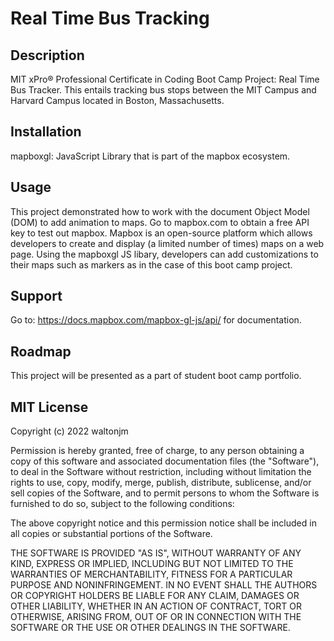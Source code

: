 # **Real Time Bus Tracking**
## Description
MIT xPro® Professional Certificate in Coding Boot Camp Project: Real Time Bus Tracker. This entails tracking bus stops between the MIT Campus and Harvard Campus located in Boston, Massachusetts.

## Installation
mapboxgl: JavaScript Library that is part of the mapbox ecosystem. 

## Usage
This project demonstrated how to work with the document Object Model (DOM) to add animation to maps. Go to mapbox.com to obtain a free API key to test out mapbox. Mapbox is an open-source platform which allows developers to create and display (a limited number of times) maps on a web page. Using the mapboxgl JS libary, developers can add customizations to their maps such as markers as in the case of this boot camp project.

## Support
Go to: https://docs.mapbox.com/mapbox-gl-js/api/ for documentation.

## Roadmap
This project will be presented as a part of student boot camp portfolio.

## MIT License

Copyright (c) 2022 waltonjm

Permission is hereby granted, free of charge, to any person obtaining a copy
of this software and associated documentation files (the "Software"), to deal
in the Software without restriction, including without limitation the rights
to use, copy, modify, merge, publish, distribute, sublicense, and/or sell
copies of the Software, and to permit persons to whom the Software is
furnished to do so, subject to the following conditions:

The above copyright notice and this permission notice shall be included in all
copies or substantial portions of the Software.

THE SOFTWARE IS PROVIDED "AS IS", WITHOUT WARRANTY OF ANY KIND, EXPRESS OR
IMPLIED, INCLUDING BUT NOT LIMITED TO THE WARRANTIES OF MERCHANTABILITY,
FITNESS FOR A PARTICULAR PURPOSE AND NONINFRINGEMENT. IN NO EVENT SHALL THE
AUTHORS OR COPYRIGHT HOLDERS BE LIABLE FOR ANY CLAIM, DAMAGES OR OTHER
LIABILITY, WHETHER IN AN ACTION OF CONTRACT, TORT OR OTHERWISE, ARISING FROM,
OUT OF OR IN CONNECTION WITH THE SOFTWARE OR THE USE OR OTHER DEALINGS IN THE
SOFTWARE.

